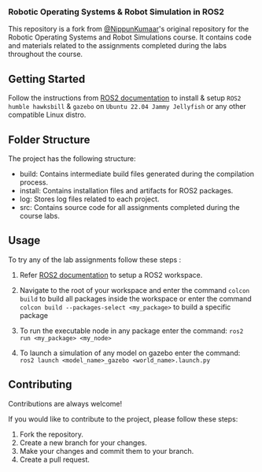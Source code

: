 
### Robotic Operating Systems & Robot Simulation in ROS2

This repository is a fork from [@NippunKumaar](https://github.com/NippunKumaar/ROS2-Course)'s original repository for the Robotic Operating Systems and Robot Simulations course. It contains code and materials related to the assignments completed during the labs throughout the course.


## Getting Started
Follow the instructions from [ROS2 documentation](https://docs.ros.org/en/humble/Installation/Ubuntu-Install-Debians.html)
to install & setup ```ROS2 humble hawksbill``` & ```gazebo``` on ```Ubuntu 22.04 Jammy Jellyfish``` or any other compatible Linux distro.




## Folder Structure
The project has the following structure:
- build: Contains intermediate build files generated during the compilation process.
- install: Contains installation files and artifacts for ROS2 packages.
- log: Stores log files related to each project.
- src: Contains source code for all assignments completed during the course labs.
## Usage
To try any of the lab assignments follow these steps :

1. Refer [ROS2 documentation](https://docs.ros.org/en/humble/Tutorials/Beginner-Client-Libraries/Creating-A-Workspace/Creating-A-Workspace.html) to setup a ROS2 workspace.

2. Navigate to the root of your workspace and enter the command ```colcon build``` to build all packages inside the workspace or enter the command ```colcon build --packages-select <my_package>``` to build a specific package

3. To run the executable node in any package enter the command: ```ros2 run <my_package> <my_node>```

 4. To launch a simulation of any model on gazebo enter the command: ```ros2 launch <model_name>_gazebo <world_name>.launch.py```
## Contributing

Contributions are always welcome!

If you would like to contribute to the project, please follow these steps:

1. Fork the repository.
2. Create a new branch for your changes.
3. Make your changes and commit them to your branch.
4. Create a pull request.

